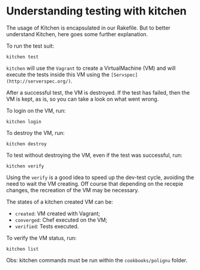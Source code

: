 # Understanding testing with kitchen

The usage of Kitchen is encapsulated in our Rakefile. 
But to better understand Kitchen, here goes some further explanation.

To run the test suit:

```kitchen test```

`kitchen` will use the `Vagrant` to create a VirtualMachine (VM) and will
execute the tests inside this VM using the
`[Servspec](http://serverspec.org/)`.

After a successful test, the VM is destroyed. If the test has failed, then the
VM is kept, as is, so you can take a look on what went wrong.

To login on the VM, run:

```kitchen login```

To destroy the VM, run:

```kitchen destroy```

To test without destroying the VM, even if the test was successful, run:

```kitchen verify```

Using the `verify` is a good idea to speed up the dev-test cycle, avoiding the
need to wait the VM creating. Off course that depending on the recepie changes,
the recreation of the VM may be necessary.

The states of a kitchen created VM can be:
* `created`: VM created with Vagrant;
* `converged`: Chef executed on the VM;
* `verified`: Tests executed.

To verify the VM status, run:

```kitchen list```

Obs: kitchen commands must be run within the `cookbooks/polignu` folder.


